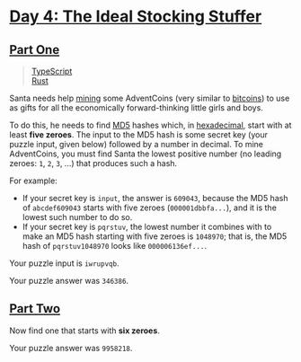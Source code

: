# [Day 4: The Ideal Stocking Stuffer](https://adventofcode.com/2015/day/4)

## [Part One](https://adventofcode.com/2015/day/4#part1)

> [TypeScript](/solutions/typescript/2015/04/part_one.ts)\
> [Rust](/solutions/rust/2015/04/src/lib.rs)

Santa needs help [mining](https://en.wikipedia.org/wiki/Bitcoin#Mining) some
AdventCoins (very similar to [bitcoins](https://en.wikipedia.org/wiki/Bitcoin))
to use as gifts for all the economically forward-thinking little girls and boys.

To do this, he needs to find [MD5](https://en.wikipedia.org/wiki/MD5) hashes
which, in [hexadecimal](https://en.wikipedia.org/wiki/Hexadecimal), start with
at least **five zeroes**. The input to the MD5 hash is some secret key (your
puzzle input, given below) followed by a number in decimal. To mine
AdventCoins, you must find Santa the lowest positive number (no leading zeroes:
`1`, `2`, `3`, ...) that produces such a hash.

For example:

- If your secret key is `input`, the answer is `609043`, because the MD5 hash
  of `abcdef609043` starts with five zeroes (`000001dbbfa...`), and it is the
  lowest such number to do so.
- If your secret key is `pqrstuv`, the lowest number it combines with to make
  an MD5 hash starting with five zeroes is `1048970`; that is, the MD5 hash of
  `pqrstuv1048970` looks like `000006136ef...`.

Your puzzle input is `iwrupvqb`.

Your puzzle answer was `346386`.

## [Part Two](https://adventofcode.com/2015/day/4#part1)

Now find one that starts with **six zeroes**.

Your puzzle answer was `9958218`.
